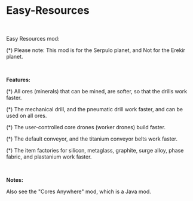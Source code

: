 # Easy-Resources

<br>

Easy Resources mod:

(*) Please note: This mod is for the Serpulo planet, and Not for the Erekir planet.

<br>

**Features:**

(*) All ores (minerals) that can be mined, are softer, so that the drills work faster.

(*) The mechanical drill, and the pneumatic drill work faster, and can be used on all ores.

(*) The user-controlled core drones (worker drones) build faster.

(*) The default conveyor, and the titanium conveyor belts work faster.

(*) The item factories for silicon, metaglass, graphite, surge alloy, phase fabric, and plastanium work faster.

<br>

**Notes:**

Also see the "Cores Anywhere" mod, which is a Java mod.
